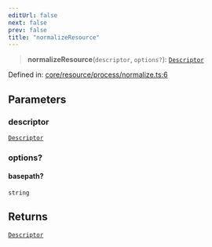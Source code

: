 ```yaml
---
editUrl: false
next: false
prev: false
title: "normalizeResource"
---
```


> **normalizeResource**(`descriptor`, `options?`): [`Descriptor`](/reference/_dpkit/core/descriptor/)

Defined in: [core/resource/process/normalize.ts:6](https://github.com/datisthq/dpkit/blob/7a3ebb9422265a09d2e84e0952d10e0101139f80/core/resource/process/normalize.ts#L6)

## Parameters

### descriptor

[`Descriptor`](/reference/_dpkit/core/descriptor/)

### options?

#### basepath?

`string`

## Returns

[`Descriptor`](/reference/_dpkit/core/descriptor/)
